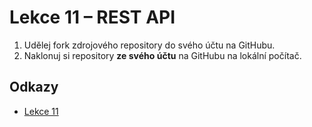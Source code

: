 # Lekce 11 – REST API

1. Udělej fork zdrojového repository do svého účtu na GitHubu.
1. Naklonuj si repository **ze svého účtu** na GitHubu na lokální počítač.

## Odkazy

* [Lekce 11](https://java.czechitas.cz/2021-jaro/java-2/lekce-11.html)
